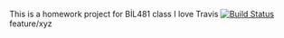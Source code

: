 This is a homework project for BİL481 class
I love Travis
[![Build Status](https://app.travis-ci.com/OmerFarukGenc/cor-christi.svg?branch=main)](https://app.travis-ci.com/OmerFarukGenc/cor-christi)
feature/xyz
